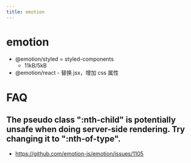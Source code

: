 ```yaml
---
title: emotion
---
```


# emotion

- @emotion/styled = styled-components
  - 11kB/5kB
- @emotion/react - 替换 jsx，增加 css 属性

# FAQ

## The pseudo class ":nth-child" is potentially unsafe when doing server-side rendering. Try changing it to ":nth-of-type".

- https://github.com/emotion-js/emotion/issues/1105

